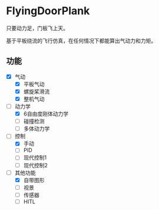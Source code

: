 # FlyingDoorPlank

只要动力足，门板飞上天。

基于平板绕流的飞行仿真，在任何情况下都能算出气动力和力矩。

## 功能

- [x] 气动
	- [x] 平板气动
	- [x] 螺旋桨滑流
	- [x] 整机气动
- [ ] 动力学
	- [x] 6自由度刚体动力学
	- [ ] 碰撞检测
	- [ ] 多体动力学
- [ ] 控制
	- [x] 手动
	- [ ] PID
	- [ ] 现代控制1
	- [ ] 现代控制2
- [ ] 其他功能
	- [x] 自带图形
	- [ ] 视景
	- [ ] 传感器
	- [ ] HITL
